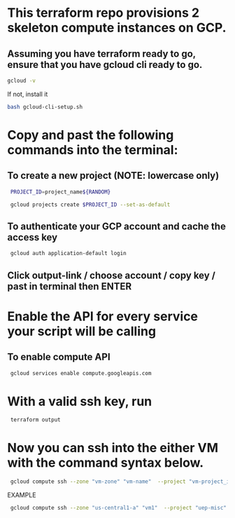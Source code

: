 
# This terraform repo provisions 2 skeleton compute instances on GCP.

## Assuming you have terraform ready to go, ensure that you have gcloud cli ready to go.

```bash
gcloud -v 
```

If not, install it

```bash 
bash gcloud-cli-setup.sh 
```
# Copy and past the following commands into the terminal:

## To create a new project (NOTE: lowercase only)

```bash
 PROJECT_ID=project_name${RANDOM} 
```
```bash
 gcloud projects create $PROJECT_ID --set-as-default 
```


## To authenticate your GCP account and cache the access key

```bash
 gcloud auth application-default login 
```

## Click output-link / choose account / copy key / past in terminal then ENTER

# Enable the API for every service your script will be calling
## To enable compute API 

```bash
 gcloud services enable compute.googleapis.com 
```

# With a valid ssh key, run 
```bash
 terraform output 
``` 
# Now you can ssh into the either VM with the command syntax below.

```bash
 gcloud compute ssh --zone "vm-zone" "vm-name"  --project "vm-project_id" 
```


EXAMPLE


```bash
 gcloud compute ssh --zone "us-central1-a" "vm1"  --project "uep-misc" 
```
